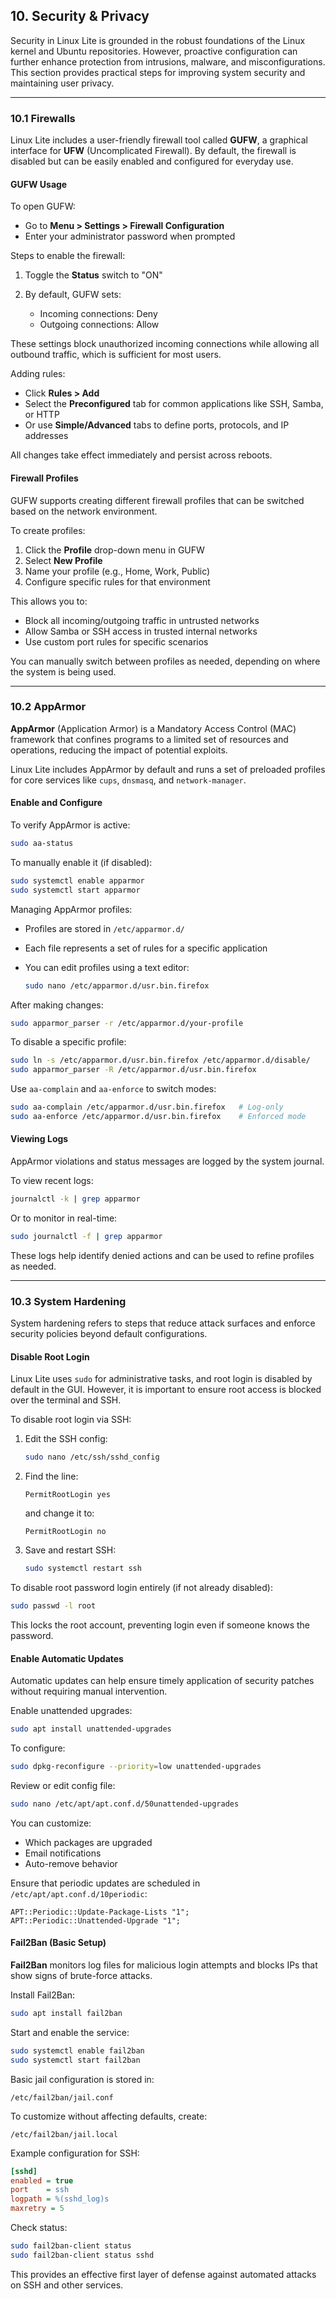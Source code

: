 ## 10. Security & Privacy

Security in Linux Lite is grounded in the robust foundations of the Linux kernel and Ubuntu repositories. However, proactive configuration can further enhance protection from intrusions, malware, and misconfigurations. This section provides practical steps for improving system security and maintaining user privacy.

---

### 10.1 Firewalls

Linux Lite includes a user-friendly firewall tool called **GUFW**, a graphical interface for **UFW** (Uncomplicated Firewall). By default, the firewall is disabled but can be easily enabled and configured for everyday use.

#### GUFW Usage

To open GUFW:

* Go to **Menu > Settings > Firewall Configuration**
* Enter your administrator password when prompted

Steps to enable the firewall:

1. Toggle the **Status** switch to "ON"
2. By default, GUFW sets:

   * Incoming connections: Deny
   * Outgoing connections: Allow

These settings block unauthorized incoming connections while allowing all outbound traffic, which is sufficient for most users.

Adding rules:

* Click **Rules > Add**
* Select the **Preconfigured** tab for common applications like SSH, Samba, or HTTP
* Or use **Simple/Advanced** tabs to define ports, protocols, and IP addresses

All changes take effect immediately and persist across reboots.

#### Firewall Profiles

GUFW supports creating different firewall profiles that can be switched based on the network environment.

To create profiles:

1. Click the **Profile** drop-down menu in GUFW
2. Select **New Profile**
3. Name your profile (e.g., Home, Work, Public)
4. Configure specific rules for that environment

This allows you to:

* Block all incoming/outgoing traffic in untrusted networks
* Allow Samba or SSH access in trusted internal networks
* Use custom port rules for specific scenarios

You can manually switch between profiles as needed, depending on where the system is being used.

---

### 10.2 AppArmor

**AppArmor** (Application Armor) is a Mandatory Access Control (MAC) framework that confines programs to a limited set of resources and operations, reducing the impact of potential exploits.

Linux Lite includes AppArmor by default and runs a set of preloaded profiles for core services like `cups`, `dnsmasq`, and `network-manager`.

#### Enable and Configure

To verify AppArmor is active:

```bash
sudo aa-status
```

To manually enable it (if disabled):

```bash
sudo systemctl enable apparmor
sudo systemctl start apparmor
```

Managing AppArmor profiles:

* Profiles are stored in `/etc/apparmor.d/`
* Each file represents a set of rules for a specific application
* You can edit profiles using a text editor:

  ```bash
  sudo nano /etc/apparmor.d/usr.bin.firefox
  ```

After making changes:

```bash
sudo apparmor_parser -r /etc/apparmor.d/your-profile
```

To disable a specific profile:

```bash
sudo ln -s /etc/apparmor.d/usr.bin.firefox /etc/apparmor.d/disable/
sudo apparmor_parser -R /etc/apparmor.d/usr.bin.firefox
```

Use `aa-complain` and `aa-enforce` to switch modes:

```bash
sudo aa-complain /etc/apparmor.d/usr.bin.firefox   # Log-only
sudo aa-enforce /etc/apparmor.d/usr.bin.firefox    # Enforced mode
```

#### Viewing Logs

AppArmor violations and status messages are logged by the system journal.

To view recent logs:

```bash
journalctl -k | grep apparmor
```

Or to monitor in real-time:

```bash
sudo journalctl -f | grep apparmor
```

These logs help identify denied actions and can be used to refine profiles as needed.

---

### 10.3 System Hardening

System hardening refers to steps that reduce attack surfaces and enforce security policies beyond default configurations.

#### Disable Root Login

Linux Lite uses `sudo` for administrative tasks, and root login is disabled by default in the GUI. However, it is important to ensure root access is blocked over the terminal and SSH.

To disable root login via SSH:

1. Edit the SSH config:

   ```bash
   sudo nano /etc/ssh/sshd_config
   ```
2. Find the line:

   ```text
   PermitRootLogin yes
   ```

   and change it to:

   ```text
   PermitRootLogin no
   ```
3. Save and restart SSH:

   ```bash
   sudo systemctl restart ssh
   ```

To disable root password login entirely (if not already disabled):

```bash
sudo passwd -l root
```

This locks the root account, preventing login even if someone knows the password.

#### Enable Automatic Updates

Automatic updates can help ensure timely application of security patches without requiring manual intervention.

Enable unattended upgrades:

```bash
sudo apt install unattended-upgrades
```

To configure:

```bash
sudo dpkg-reconfigure --priority=low unattended-upgrades
```

Review or edit config file:

```bash
sudo nano /etc/apt/apt.conf.d/50unattended-upgrades
```

You can customize:

* Which packages are upgraded
* Email notifications
* Auto-remove behavior

Ensure that periodic updates are scheduled in `/etc/apt/apt.conf.d/10periodic`:

```text
APT::Periodic::Update-Package-Lists "1";
APT::Periodic::Unattended-Upgrade "1";
```

#### Fail2Ban (Basic Setup)

**Fail2Ban** monitors log files for malicious login attempts and blocks IPs that show signs of brute-force attacks.

Install Fail2Ban:

```bash
sudo apt install fail2ban
```

Start and enable the service:

```bash
sudo systemctl enable fail2ban
sudo systemctl start fail2ban
```

Basic jail configuration is stored in:

```
/etc/fail2ban/jail.conf
```

To customize without affecting defaults, create:

```
/etc/fail2ban/jail.local
```

Example configuration for SSH:

```ini
[sshd]
enabled = true
port    = ssh
logpath = %(sshd_log)s
maxretry = 5
```

Check status:

```bash
sudo fail2ban-client status
sudo fail2ban-client status sshd
```

This provides an effective first layer of defense against automated attacks on SSH and other services.
